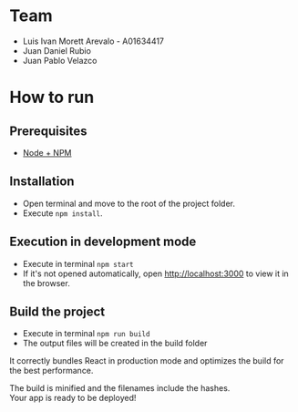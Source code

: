 # Team

* Luis Ivan Morett Arevalo - A01634417
* Juan Daniel Rubio
* Juan Pablo Velazco

# How to run

## Prerequisites

* [Node + NPM](https://nodejs.org/en/download/)

## Installation

* Open terminal and move to the root of the project folder.
* Execute `npm install`.

## Execution in development mode

* Execute in terminal `npm start`
* If it's not opened automatically, open [http://localhost:3000](http://localhost:3000) to view it in the browser.

## Build the project

* Execute in terminal `npm run build`
* The output files will be created in the build folder

It correctly bundles React in production mode and optimizes the build for the best performance.

The build is minified and the filenames include the hashes.<br>
Your app is ready to be deployed!